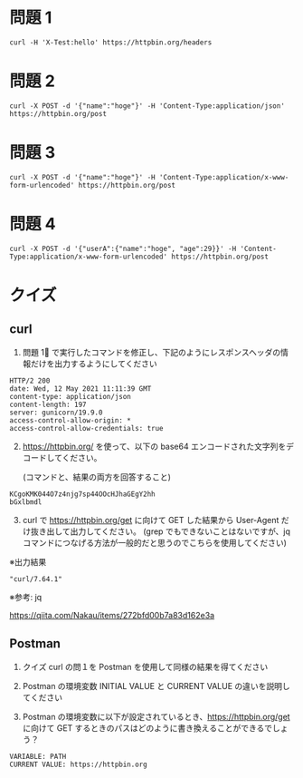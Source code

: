 # 問題 1

```
curl -H 'X-Test:hello' https://httpbin.org/headers
```

# 問題 2

```
curl -X POST -d '{"name":"hoge"}' -H 'Content-Type:application/json' https://httpbin.org/post
```

# 問題 3

```
curl -X POST -d '{"name":"hoge"}' -H 'Content-Type:application/x-www-form-urlencoded' https://httpbin.org/post
```

# 問題 4

```
curl -X POST -d '{"userA":{"name":"hoge", "age":29}}' -H 'Content-Type:application/x-www-form-urlencoded' https://httpbin.org/post
```

# クイズ

## curl

1. 問題 1 で実行したコマンドを修正し、下記のようにレスポンスヘッダの情報だけを出力するようにしてください

```
HTTP/2 200
date: Wed, 12 May 2021 11:11:39 GMT
content-type: application/json
content-length: 197
server: gunicorn/19.9.0
access-control-allow-origin: *
access-control-allow-credentials: true
```

2. https://httpbin.org/ を使って、以下の base64 エンコードされた文字列をデコードしてください。

   (コマンドと、結果の両方を回答すること)

```
KCgoKMK044O7z4njg7sp44OOcHJhaGEgY2hh
bGxlbmdl
```

3. curl で https://httpbin.org/get に向けて GET した結果から User-Agent だけ抜き出して出力してください。
   (grep でもできないことはないですが、jq コマンドにつなげる方法が一般的だと思うのでこちらを使用してください)

※出力結果

```
"curl/7.64.1"
```

※参考: jq

https://qiita.com/Nakau/items/272bfd00b7a83d162e3a

## Postman

1. クイズ curl の問１を Postman を使用して同様の結果を得てください

2. Postman の環境変数 INITIAL VALUE と CURRENT VALUE の違いを説明してください

3. Postman の環境変数に以下が設定されているとき、https://httpbin.org/get に向けて GET するときのパスはどのように書き換えることができるでしょう？

```
VARIABLE: PATH
CURRENT VALUE: https://httpbin.org
```
